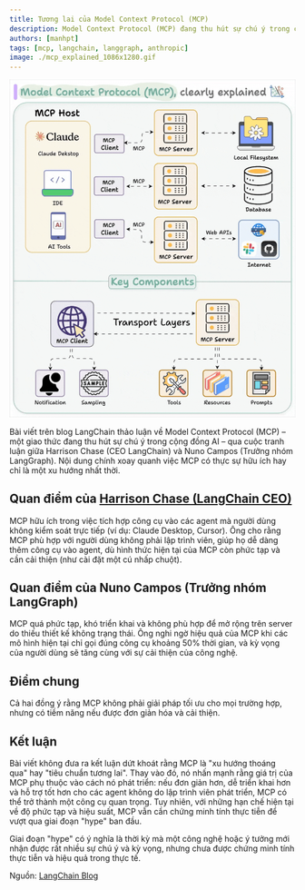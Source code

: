 ```yaml
---
title: Tương lai của Model Context Protocol (MCP)
description: Model Context Protocol (MCP) đang thu hút sự chú ý trong cộng đồng AI. Bài viết thảo luận về việc MCP có thực sự hữu ích hay chỉ là một xu hướng nhất thời.
authors: [manhpt]
tags: [mcp, langchain, langgraph, anthropic]
image: ./mcp_explained_1086x1280.gif
---
```


[![MCP](./mcp_explained_1086x1280.gif)](./mcp_explained_1086x1280.gif)

Bài viết trên blog LangChain thảo luận về Model Context Protocol (MCP) – một giao thức đang thu hút sự chú ý trong cộng đồng AI – qua cuộc tranh luận giữa Harrison Chase (CEO LangChain) và Nuno Campos (Trưởng nhóm LangGraph). Nội dung chính xoay quanh việc MCP có thực sự hữu ích hay chỉ là một xu hướng nhất thời.

<!-- truncate -->

## Quan điểm của [Harrison Chase (LangChain CEO)](https://www.linkedin.com/in/harrison-chase-961287118/)

MCP hữu ích trong việc tích hợp công cụ vào các agent mà người dùng không kiểm soát trực tiếp (ví dụ: Claude Desktop, Cursor). Ông cho rằng MCP phù hợp với người dùng không phải lập trình viên, giúp họ dễ dàng thêm công cụ vào agent, dù hình thức hiện tại của MCP còn phức tạp và cần cải thiện (như cài đặt một cú nhấp chuột).

## Quan điểm của Nuno Campos (Trưởng nhóm LangGraph)

MCP quá phức tạp, khó triển khai và không phù hợp để mở rộng trên server do thiếu thiết kế không trạng thái. Ông nghi ngờ hiệu quả của MCP khi các mô hình hiện tại chỉ gọi đúng công cụ khoảng 50% thời gian, và kỳ vọng của người dùng sẽ tăng cùng với sự cải thiện của công nghệ.

## Điểm chung

Cả hai đồng ý rằng MCP không phải giải pháp tối ưu cho mọi trường hợp, nhưng có tiềm năng nếu được đơn giản hóa và cải thiện.

## Kết luận

Bài viết không đưa ra kết luận dứt khoát rằng MCP là "xu hướng thoáng qua" hay "tiêu chuẩn tương lai". Thay vào đó, nó nhấn mạnh rằng giá trị của MCP phụ thuộc vào cách nó phát triển: nếu đơn giản hơn, dễ triển khai hơn và hỗ trợ tốt hơn cho các agent không do lập trình viên phát triển, MCP có thể trở thành một công cụ quan trọng. Tuy nhiên, với những hạn chế hiện tại về độ phức tạp và hiệu suất, MCP vẫn cần chứng minh tính thực tiễn để vượt qua giai đoạn "hype" ban đầu.

Giai đoạn "hype" có ý nghĩa là thời kỳ mà một công nghệ hoặc ý tưởng mới nhận được rất nhiều sự chú ý và kỳ vọng, nhưng chưa được chứng minh tính thực tiễn và hiệu quả trong thực tế.

Nguồn: [LangChain Blog](https://blog.langchain.dev/mcp-fad-or-fixture/)
